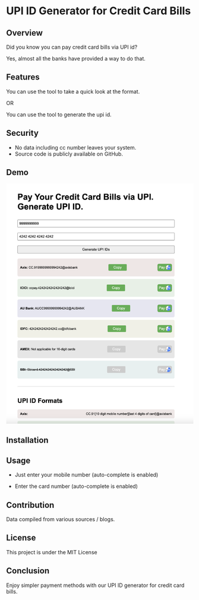 # UPI ID Generator for Credit Card Bills

## Overview
Did you know you can pay credit card bills via UPI id?

Yes, almost all the banks have provided a way to do that. 

## Features
You can use the tool to take a quick look at the format.

OR 

You can use the tool to generate the upi id.

## Security

* No data including cc number leaves your system.
* Source code is publicly available on GitHub.

## Demo
![Demo Image](demo-upi-id-generator-for-cc-bill.png)

## Installation

## Usage

* Just enter your mobile number (auto-complete is enabled)

* Enter the card number (auto-complete is enabled)


## Contribution

Data compiled from various sources / blogs.

## License

This project is under the MIT License


## Conclusion
Enjoy simpler payment methods with our UPI ID generator for credit card bills.